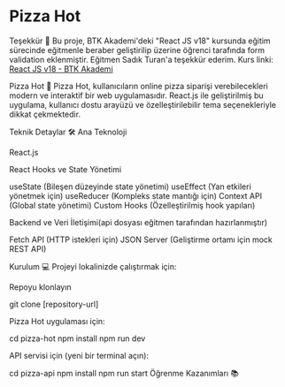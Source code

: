 # Pizza Hot

Teşekkür 🙏
Bu proje, BTK Akademi'deki "React JS v18" kursunda eğitim sürecinde eğitmenle beraber geliştirilip üzerine öğrenci tarafında form validation eklenmiştir. Eğitmen Sadık Turan'a teşekkür ederim.
Kurs linki: [React JS v18 - BTK Akademi](https://www.btkakademi.gov.tr/portal/course/react-js-v18-39531)

Pizza Hot 🍕
Pizza Hot, kullanıcıların online pizza siparişi verebilecekleri modern ve interaktif bir web uygulamasıdır. React.js ile geliştirilmiş bu uygulama, kullanıcı dostu arayüzü ve özelleştirilebilir tema seçenekleriyle dikkat çekmektedir.

Teknik Detaylar 🛠️
Ana Teknoloji

React.js

React Hooks ve State Yönetimi

useState (Bileşen düzeyinde state yönetimi)
useEffect (Yan etkileri yönetmek için)
useReducer (Kompleks state mantığı için)
Context API (Global state yönetimi)
Custom Hooks (Özelleştirilmiş hook yapıları)

Backend ve Veri İletişimi(api dosyası eğitmen tarafından hazırlanmıştır)

Fetch API (HTTP istekleri için)
JSON Server (Geliştirme ortamı için mock REST API)

Kurulum 💻
Projeyi lokalinizde çalıştırmak için:

Repoyu klonlayın

git clone [repository-url]

Pizza Hot uygulaması için:

cd pizza-hot
npm install
npm run dev

API servisi için (yeni bir terminal açın):

cd pizza-api
npm install
npm run start
Öğrenme Kazanımları 📚
